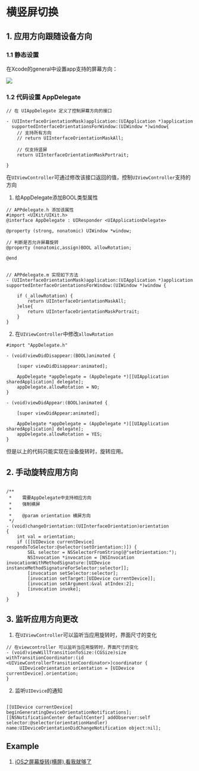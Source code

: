# 横竖屏切换

## 1. 应用方向跟随设备方向

### 1.1 静态设置

在Xcode的general中设置app支持的屏幕方向：

![](https://pic.existorlive.cn/%E6%88%AA%E5%B1%8F2020-10-25%20%E4%B8%8B%E5%8D%8810.15.04.png)


### 1.2 代码设置 AppDelegate

```objc
// 在 UIAppDelegate 定义了控制屏幕方向的接口

- (UIInterfaceOrientationMask)application:(UIApplication *)application 
  supportedInterfaceOrientationsForWindow:(UIWindow *)window{
    // 支持所有方向
    // return UIInterfaceOrientationMaskAll;
      
    // 仅支持竖屏
    return UIInterfaceOrientationMaskPortrait;
      
}

```

在`UIViewController`可通过修改该接口返回的值，控制`UIViewController`支持的方向

1. 给AppDelegate添加BOOL类型属性

```objc 
// APPdelegate.h 添加该属性
#import <UIKit/UIKit.h>
@interface AppDelegate : UIResponder <UIApplicationDelegate>

@property (strong, nonatomic) UIWindow *window;

// 判断是否允许屏幕旋转
@property (nonatomic,assign)BOOL allowRotation;

@end
```

```objc 

// APPdelegate.m 实现如下方法
- (UIInterfaceOrientationMask)application:(UIApplication *)application supportedInterfaceOrientationsForWindow:(UIWindow *)window {
    
    if (_allowRotation) {
        return UIInterfaceOrientationMaskAll;
    }else{
        return UIInterfaceOrientationMaskPortrait;
    }
}

```

2. 在`UIViewController`中修改`allowRotation`

```objc
#import "AppDelegate.h"

- (void)viewDidDisappear:(BOOL)animated {
    
    [super viewDidDisappear:animated];
 
    AppDelegate *appDelegate = (AppDelegate *)[[UIApplication sharedApplication] delegate];
    appDelegate.allowRotation = NO;
}

- (void)viewDidAppear:(BOOL)animated {
    
    [super viewDidAppear:animated];

    AppDelegate *appDelegate = (AppDelegate *)[[UIApplication sharedApplication] delegate];
    appDelegate.allowRotation = YES;
}
```
但是以上的代码只能实现在设备旋转时，旋转应用。

## 2. 手动旋转应用方向

```objc

/**
 *    需要AppDelegate中支持相应方向
 *    强制横屏
 *
 *    @param orientation 横屏方向
 */
- (void)changeOrientation:(UIInterfaceOrientation)orientation
{
    int val = orientation;
    if ([[UIDevice currentDevice] respondsToSelector:@selector(setOrientation:)]) {
        SEL selector = NSSelectorFromString(@"setOrientation:");
        NSInvocation *invocation = [NSInvocation invocationWithMethodSignature:[UIDevice instanceMethodSignatureForSelector:selector]];
        [invocation setSelector:selector];
        [invocation setTarget:[UIDevice currentDevice]];
        [invocation setArgument:&val atIndex:2];
        [invocation invoke];
    }
}

```
## 3. 监听应用方向更改

1. 在`UIViewController`可以监听当应用旋转时，界面尺寸的变化

```objc
// 在viewcontroller 可以监听当应用旋转时，界面尺寸的变化
- (void)viewWillTransitionToSize:(CGSize)size withTransitionCoordinator:(id <UIViewControllerTransitionCoordinator>)coordinator {
     UIDeviceOrientation orientation = [UIDevice currentDevice].orientation;
}
```

2. 监听`UIDevice`的通知

```objc 

[[UIDevice currentDevice] beginGeneratingDeviceOrientationNotifications];
[[NSNotificationCenter defaultCenter] addObserver:self selector:@selector(orientationHandler) name:UIDeviceOrientationDidChangeNotification object:nil];

```

## Example


1. [iOS之屏幕旋转(横屏),看我就够了](https://www.jianshu.com/p/a80eafa8bae9)

